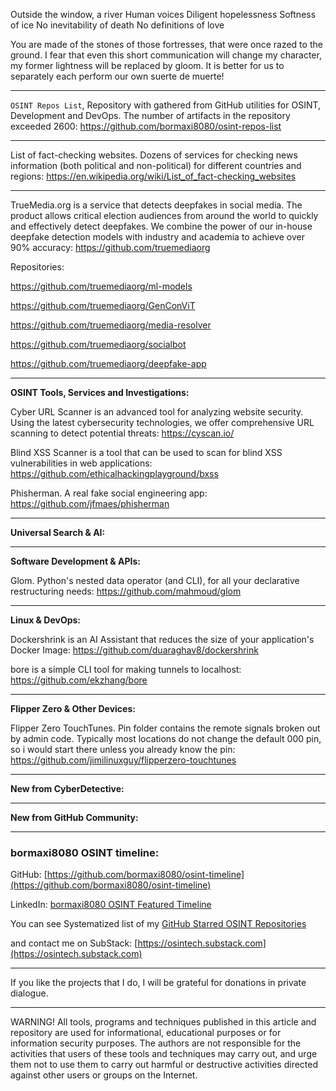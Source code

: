
Outside the window, a river Human voices Diligent hopelessness Softness of ice No inevitability of death No definitions of love


You are made of the stones of those fortresses, that were once razed to the ground. I fear that even this short communication will change my character, my former lightness will be replaced by gloom. It is better for us to separately each perform our own suerte de muerte!

----

```OSINT Repos List```, Repository with gathered from GitHub utilities for OSINT, Development and DevOps. The number of artifacts in the repository exceeded 2600: https://github.com/bormaxi8080/osint-repos-list

----

List of fact-checking websites. Dozens of services for checking news information (both political and non-political) for different countries and regions: https://en.wikipedia.org/wiki/List_of_fact-checking_websites

----

TrueMedia.org is a service that detects deepfakes in social media. The product allows critical election audiences from around the world to quickly and effectively detect deepfakes. We combine the power of our in-house deepfake detection models with industry and academia to achieve over 90% accuracy: https://github.com/truemediaorg

Repositories:

https://github.com/truemediaorg/ml-models

https://github.com/truemediaorg/GenConViT

https://github.com/truemediaorg/media-resolver

https://github.com/truemediaorg/socialbot

https://github.com/truemediaorg/deepfake-app

----

**OSINT Tools, Services and Investigations:**

Cyber URL Scanner is an advanced tool for analyzing website security. Using the latest cybersecurity technologies, we offer comprehensive URL scanning to detect potential threats: https://cyscan.io/

Blind XSS Scanner is a tool that can be used to scan for blind XSS vulnerabilities in web applications: https://github.com/ethicalhackingplayground/bxss

Phisherman. A real fake social engineering app: https://github.com/jfmaes/phisherman

----

**Universal Search & AI:**



---

**Software Development & APIs:**

Glom. Python's nested data operator (and CLI), for all your declarative restructuring needs: https://github.com/mahmoud/glom

----

**Linux & DevOps:**

Dockershrink is an AI Assistant that reduces the size of your application's Docker Image: https://github.com/duaraghav8/dockershrink

bore is a simple CLI tool for making tunnels to localhost: https://github.com/ekzhang/bore

----

**Flipper Zero & Other Devices:**

Flipper Zero TouchTunes. Pin folder contains the remote signals broken out by admin code. Typically most locations do not change the default 000 pin, so i would start there unless you already know the pin: https://github.com/jimilinuxguy/flipperzero-touchtunes

----

**New from CyberDetective:**



----

**New from GitHub Community:**



----
### bormaxi8080 OSINT timeline:

GitHub: [https://github.com/bormaxi8080/osint-timeline](https://github.com/bormaxi8080/osint-timeline)

LinkedIn: [bormaxi8080 OSINT Featured Timeline](https://www.linkedin.com/in/osintech/details/featured/)

You can see Systematized list of my [GitHub Starred OSINT Repositories](https://github.com/bormaxi8080/osint-repos-list)

and contact me on SubStack: [https://osintech.substack.com](https://osintech.substack.com)

----

If you like the projects that I do, I will be grateful for donations in private dialogue.

----

WARNING! All tools, programs and techniques published in this article and repository are used for informational, educational purposes or for information security purposes. The authors are not responsible for the activities that users of these tools and techniques may carry out, and urge them not to use them to carry out harmful or destructive activities directed against other users or groups on the Internet.
